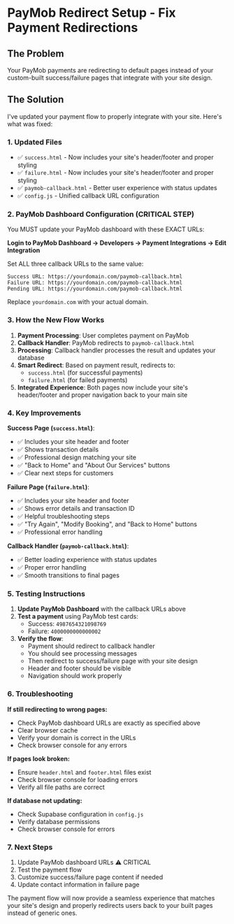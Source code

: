 # PayMob Redirect Setup - Fix Payment Redirections

## The Problem
Your PayMob payments are redirecting to default pages instead of your custom-built success/failure pages that integrate with your site design.

## The Solution
I've updated your payment flow to properly integrate with your site. Here's what was fixed:

### 1. Updated Files
- ✅ `success.html` - Now includes your site's header/footer and proper styling
- ✅ `failure.html` - Now includes your site's header/footer and proper styling  
- ✅ `paymob-callback.html` - Better user experience with status updates
- ✅ `config.js` - Unified callback URL configuration

### 2. PayMob Dashboard Configuration (CRITICAL STEP)
You MUST update your PayMob dashboard with these EXACT URLs:

**Login to PayMob Dashboard → Developers → Payment Integrations → Edit Integration**

Set ALL three callback URLs to the same value:
```
Success URL: https://yourdomain.com/paymob-callback.html
Failure URL: https://yourdomain.com/paymob-callback.html  
Pending URL: https://yourdomain.com/paymob-callback.html
```

Replace `yourdomain.com` with your actual domain.

### 3. How the New Flow Works

1. **Payment Processing**: User completes payment on PayMob
2. **Callback Handler**: PayMob redirects to `paymob-callback.html` 
3. **Processing**: Callback handler processes the result and updates your database
4. **Smart Redirect**: Based on payment result, redirects to:
   - `success.html` (for successful payments)
   - `failure.html` (for failed payments)
5. **Integrated Experience**: Both pages now include your site's header/footer and proper navigation back to your main site

### 4. Key Improvements

**Success Page (`success.html`)**:
- ✅ Includes your site header and footer
- ✅ Shows transaction details
- ✅ Professional design matching your site
- ✅ "Back to Home" and "About Our Services" buttons
- ✅ Clear next steps for customers

**Failure Page (`failure.html`)**:
- ✅ Includes your site header and footer  
- ✅ Shows error details and transaction ID
- ✅ Helpful troubleshooting steps
- ✅ "Try Again", "Modify Booking", and "Back to Home" buttons
- ✅ Professional error handling

**Callback Handler (`paymob-callback.html`)**:
- ✅ Better loading experience with status updates
- ✅ Proper error handling
- ✅ Smooth transitions to final pages

### 5. Testing Instructions

1. **Update PayMob Dashboard** with the callback URLs above
2. **Test a payment** using PayMob test cards:
   - Success: `4987654321098769`
   - Failure: `4000000000000002`
3. **Verify the flow**:
   - Payment should redirect to callback handler
   - You should see processing messages
   - Then redirect to success/failure page with your site design
   - Header and footer should be visible
   - Navigation should work properly

### 6. Troubleshooting

**If still redirecting to wrong pages:**
- Check PayMob dashboard URLs are exactly as specified above
- Clear browser cache
- Verify your domain is correct in the URLs
- Check browser console for any errors

**If pages look broken:**
- Ensure `header.html` and `footer.html` files exist
- Check browser console for loading errors
- Verify all file paths are correct

**If database not updating:**
- Check Supabase configuration in `config.js`
- Verify database permissions
- Check browser console for errors

### 7. Next Steps

1. Update PayMob dashboard URLs ⚠️ CRITICAL
2. Test the payment flow
3. Customize success/failure page content if needed
4. Update contact information in failure page

The payment flow will now provide a seamless experience that matches your site's design and properly redirects users back to your built pages instead of generic ones. 